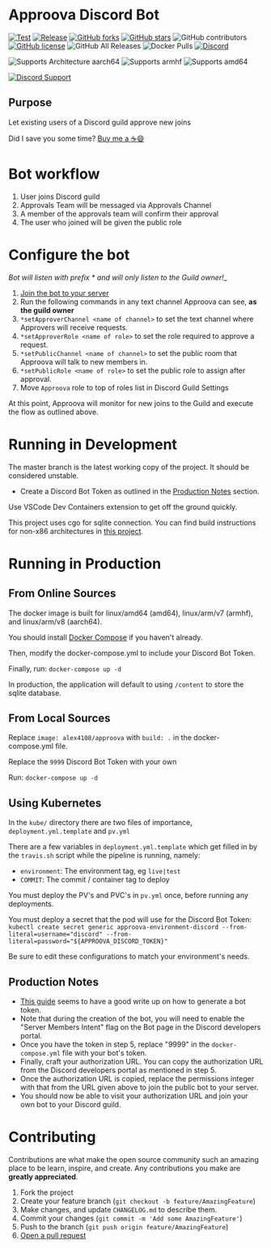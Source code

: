 # Approova Discord Bot

[![Test](https://github.com/alex4108/Approova/actions/workflows/test.yml/badge.svg?branch=master)](https://github.com/alex4108/Approova/actions/workflows/test.yml)
[![Release](https://github.com/alex4108/Approova/actions/workflows/release.yml/badge.svg?branch=master)](https://github.com/alex4108/Approova/actions/workflows/release.yml)
[![GitHub forks](https://img.shields.io/github/forks/alex4108/Approova)](https://github.com/alex4108/Approova/network)
[![GitHub stars](https://img.shields.io/github/stars/alex4108/Approova)](https://github.com/alex4108/Approova/stargazers)
![GitHub contributors](https://img.shields.io/github/contributors/alex4108/Approova)
[![GitHub license](https://img.shields.io/github/license/alex4108/Approova)](https://github.com/alex4108/Approova/blob/master/LICENSE)
![GitHub All Releases](https://img.shields.io/github/downloads/alex4108/Approova/total)
![Docker Pulls](https://img.shields.io/docker/pulls/alex4108/approova)
[![Discord](https://img.shields.io/discord/742969076623605830)](https://discord.gg/FpDjFEQ)

![Supports Architecture aarch64](https://img.shields.io/badge/arch-aarch64-brightgreen)
![Supports armhf](https://img.shields.io/badge/arch-armhf-brightgreen)
![Supports amd64](https://img.shields.io/badge/arch-amd64-brightgreen)

[![Discord Support](https://user-images.githubusercontent.com/7796475/89976812-2628c080-dc2f-11ea-92a1-fe87b6a9cf92.jpg)](https://discord.gg/FpDjFEQ)

## Purpose

Let existing users of a Discord guild approve new joins

Did I save you some time?  [Buy me a :coffee::smile:](https://venmo.com/alex-schittko)

# Bot workflow

1. User joins Discord guild
1. Approvals Team will be messaged via Approvals Channel
1. A member of the approvals team will confirm their approval
1. The user who joined will be given the public role

# Configure the bot

_Bot will listen with prefix * and will only listen to the Guild owner!__

1. [Join the bot to your server](https://discord.com/api/oauth2/authorize?client_id=743249218491121695&permissions=268635200&scope=bot)
1. Run the following commands in any text channel Approova can see, **as the guild owner**
1. `*setApproverChannel <name of channel>` to set the text channel where Approvers will receive requests.
1. `*setApproverRole <name of role>` to set the role required to approve a request.
1. `*setPublicChannel <name of channel>` to set the public room that Approova will talk to new members in.
1. `*setPublicRole <name of role>` to set the public role to assign after approval.
1. Move `Approova` role to top of roles list in Discord Guild Settings

At this point, Approova will monitor for new joins to the Guild and execute the flow as outlined above.

# Running in Development

The master branch is the latest working copy of the project. It should be considered unstable.

* Create a Discord Bot Token as outlined in the [Production Notes](#Production-Notes) section.

Use VSCode Dev Containers extension to get off the ground quickly.

This project uses cgo for sqlite connection.  You can find build instructions for non-x86 architectures in [this project](https://github.com/mattn/go-sqlite3).

# Running in Production

## From Online Sources

The docker image is built for linux/amd64 (amd64), linux/arm/v7 (armhf), and linux/arm/v8 (aarch64).

You should install [Docker Compose](https://docs.docker.com/compose/install/) if you haven't already.

Then, modify the docker-compose.yml to include your Discord Bot Token.  

Finally, run: `docker-compose up -d`

In production, the application will default to using `/content` to store the sqlite database.

## From Local Sources

Replace `image: alex4108/approova` with `build: .` in the docker-compose.yml file.

Replace the `9999` Discord Bot Token with your own

Run: `docker-compose up -d`

## Using Kubernetes

In the `kube/` directory there are two files of importance, `deployment.yml.template` and `pv.yml`

There are a few variables in `deployment.yml.template` which get filled in by the `travis.sh` script while the pipeline is running, namely:

* `environment`: The environment tag, eg `live|test`
* `COMMIT`: The commit / container tag to deploy

You must deploy the PV's and PVC's in `pv.yml` once, before running any deployments.  

You must deploy a secret that the pod will use for the Discord Bot Token:
`kubectl create secret generic approova-environment-discord --from-literal=username="discord" --from-literal=password="${APPROOVA_DISCORD_TOKEN}"`

Be sure to edit these configurations to match your environment's needs.

## Production Notes

* [This guide](https://www.writebots.com/discord-bot-token/) seems to have a good write up on how to generate a bot token.
* Note that during the creation of the bot, you will need to enable the "Server Members Intent" flag on the Bot page in the Discord developers portal.
* Once you have the token in step 5, replace "9999" in the `docker-compose.yml` file with your bot's token.
* Finally, craft your authorization URL.  You can copy the authorization URL from the Discord developers portal as mentioned in step 5.  
* Once the authorization URL is copied, replace the permissions integer with that from the URL given above to join the public bot to your server.
* You should now be able to visit your authorization URL and join your own bot to your Discord guild.

# Contributing

Contributions are what make the open source community such an amazing place to be learn, inspire, and create. Any contributions you make are **greatly appreciated**.

1. Fork the project
1. Create your feature branch (`git checkout -b feature/AmazingFeature`)
1. Make changes, and update `CHANGELOG.md` to describe them.
1. Commit your changes (`git commit -m 'Add some AmazingFeature'`)
1. Push to the branch (`git push origin feature/AmazingFeature`)
1. [Open a pull request](https://github.com/alex4108/Approova/compare)
